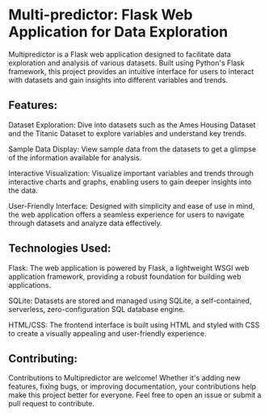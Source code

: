 # Multi-predictor: Flask Web Application for Data Exploration
Multipredictor is a Flask web application designed to facilitate data exploration and analysis of various datasets. Built using Python's Flask framework, this project provides an intuitive interface for users to interact with datasets and gain insights into different variables and trends.
## Features:
Dataset Exploration: Dive into datasets such as the Ames Housing Dataset and the Titanic Dataset to explore variables and understand key trends.

Sample Data Display: View sample data from the datasets to get a glimpse of the information available for analysis.

Interactive Visualization: Visualize important variables and trends through interactive charts and graphs, enabling users to gain deeper insights into the data.

User-Friendly Interface: Designed with simplicity and ease of use in mind, the web application offers a seamless experience for users to navigate through datasets and analyze data effectively.

## Technologies Used:
Flask: The web application is powered by Flask, a lightweight WSGI web application framework, providing a robust foundation for building web applications.

SQLite: Datasets are stored and managed using SQLite, a self-contained, serverless, zero-configuration SQL database engine.

HTML/CSS: The frontend interface is built using HTML and styled with CSS to create a visually appealing and user-friendly experience.


## Contributing:
Contributions to Multipredictor are welcome! Whether it's adding new features, fixing bugs, or improving documentation, your contributions help make this project better for everyone. Feel free to open an issue or submit a pull request to contribute.
